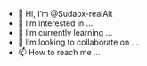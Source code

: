 - 👋 Hi, I’m @Sudaox-realAlt
- 👀 I’m interested in ...
- 🌱 I’m currently learning ...
- 💞️ I’m looking to collaborate on ...
- 📫 How to reach me ...

<!---
Sudaox-realAlt/Sudaox-realAlt is a ✨ special ✨ repository because its `README.md` (this file) appears on your GitHub profile.
You can click the Preview link to take a look at your changes.
--->
